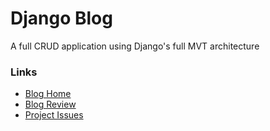 # Django Blog

A full CRUD application using Django's full MVT architecture

### Links

- [Blog Home](https://waynelambert.dev/blog/)
- [Blog Review](https://waynelambert.dev/portfolio/reviews/blog/)
- [Project Issues](https://github.com/WayneLambert/portfolio/issues?q=is%3Aissue+label%3A%22app%3A+blog%22+)
